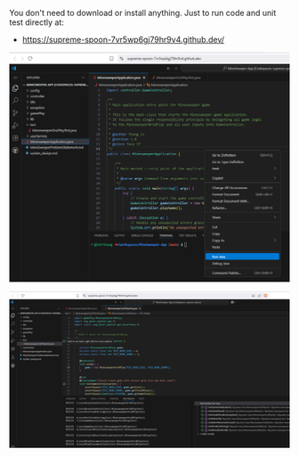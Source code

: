 You don't need to download or install anything. Just to run code and unit test directly at:


* https://supreme-spoon-7vr5wp6gj79hr9v4.github.dev/  


![Alt text](https://raw.githubusercontent.com/letrthang/MineSweeper-App/main/docs/run_code.jpg)


![Alt text](https://raw.githubusercontent.com/letrthang/MineSweeper-App/main/docs/run_test.jpg)

